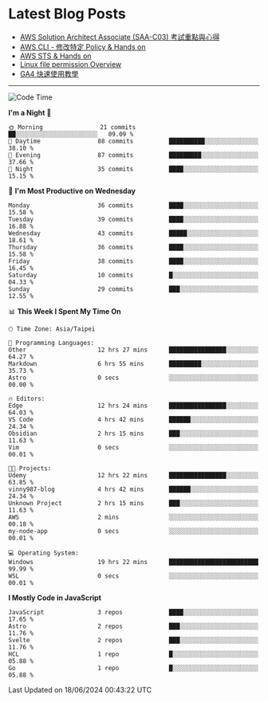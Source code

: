 # Latest Blog Posts
<!-- BLOG-POST-LIST:START -->
- [AWS Solution Architect Associate &lpar;SAA-C03&rpar; 考試重點與心得](https://blog.vinny987.xyz/blog/2024/key-points-and-insights-on-the-aws-solution-architect-associate-saa-c03-exam/)
- [AWS CLI - 修改特定 Policy &amp; Hands on](https://blog.vinny987.xyz/blog/2024/aws-cli-modify-a-specific-policy-hands-on/)
- [AWS STS &amp; Hands on](https://blog.vinny987.xyz/blog/2024/aws-sts-hands-on/)
- [Linux file permission Overview](https://blog.vinny987.xyz/blog/2024/linux-file-permission-overview/)
- [GA4 快速使用教學](https://blog.vinny987.xyz/blog/2024/quick-guide-to-using-ga4/)
<!-- BLOG-POST-LIST:END -->

---

<!--START_SECTION:waka-->
![Code Time](http://img.shields.io/badge/Code%20Time-231%20hrs-blue)

**I'm a Night 🦉** 

```text
🌞 Morning                21 commits          ██░░░░░░░░░░░░░░░░░░░░░░░   09.09 % 
🌆 Daytime                88 commits          ██████████░░░░░░░░░░░░░░░   38.10 % 
🌃 Evening                87 commits          █████████░░░░░░░░░░░░░░░░   37.66 % 
🌙 Night                  35 commits          ████░░░░░░░░░░░░░░░░░░░░░   15.15 % 
```
📅 **I'm Most Productive on Wednesday** 

```text
Monday                   36 commits          ████░░░░░░░░░░░░░░░░░░░░░   15.58 % 
Tuesday                  39 commits          ████░░░░░░░░░░░░░░░░░░░░░   16.88 % 
Wednesday                43 commits          █████░░░░░░░░░░░░░░░░░░░░   18.61 % 
Thursday                 36 commits          ████░░░░░░░░░░░░░░░░░░░░░   15.58 % 
Friday                   38 commits          ████░░░░░░░░░░░░░░░░░░░░░   16.45 % 
Saturday                 10 commits          █░░░░░░░░░░░░░░░░░░░░░░░░   04.33 % 
Sunday                   29 commits          ███░░░░░░░░░░░░░░░░░░░░░░   12.55 % 
```


📊 **This Week I Spent My Time On** 

```text
🕑︎ Time Zone: Asia/Taipei

💬 Programming Languages: 
Other                    12 hrs 27 mins      ████████████████░░░░░░░░░   64.27 % 
Markdown                 6 hrs 55 mins       █████████░░░░░░░░░░░░░░░░   35.73 % 
Astro                    0 secs              ░░░░░░░░░░░░░░░░░░░░░░░░░   00.00 % 

🔥 Editors: 
Edge                     12 hrs 24 mins      ████████████████░░░░░░░░░   64.03 % 
VS Code                  4 hrs 42 mins       ██████░░░░░░░░░░░░░░░░░░░   24.34 % 
Obsidian                 2 hrs 15 mins       ███░░░░░░░░░░░░░░░░░░░░░░   11.63 % 
Vim                      0 secs              ░░░░░░░░░░░░░░░░░░░░░░░░░   00.01 % 

🐱‍💻 Projects: 
Udemy                    12 hrs 22 mins      ████████████████░░░░░░░░░   63.85 % 
vinny987-blog            4 hrs 42 mins       ██████░░░░░░░░░░░░░░░░░░░   24.34 % 
Unknown Project          2 hrs 15 mins       ███░░░░░░░░░░░░░░░░░░░░░░   11.63 % 
AWS                      2 mins              ░░░░░░░░░░░░░░░░░░░░░░░░░   00.18 % 
my-node-app              0 secs              ░░░░░░░░░░░░░░░░░░░░░░░░░   00.01 % 

💻 Operating System: 
Windows                  19 hrs 22 mins      █████████████████████████   99.99 % 
WSL                      0 secs              ░░░░░░░░░░░░░░░░░░░░░░░░░   00.01 % 
```

**I Mostly Code in JavaScript** 

```text
JavaScript               3 repos             ████░░░░░░░░░░░░░░░░░░░░░   17.65 % 
Astro                    2 repos             ███░░░░░░░░░░░░░░░░░░░░░░   11.76 % 
Svelte                   2 repos             ███░░░░░░░░░░░░░░░░░░░░░░   11.76 % 
HCL                      1 repo              █░░░░░░░░░░░░░░░░░░░░░░░░   05.88 % 
Go                       1 repo              █░░░░░░░░░░░░░░░░░░░░░░░░   05.88 % 
```




 Last Updated on 18/06/2024 00:43:22 UTC
<!--END_SECTION:waka-->

<!--
**vincent97277/vincent97277** is a ✨ _special_ ✨ repository because its `README.md` (this file) appears on your GitHub profile.

Here are some ideas to get you started:

- 🔭 I’m currently working on ...
- 🌱 I’m currently learning ...
- 👯 I’m looking to collaborate on ...
- 🤔 I’m looking for help with ...
- 💬 Ask me about ...
- 📫 How to reach me: ...
- 😄 Pronouns: ...
- ⚡ Fun fact: ...
-->
